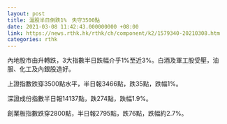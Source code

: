 ```yaml
---
layout: post
title: 滬股半日倒跌1%　失守3500點
date: 2021-03-08 11:42:43.000000000 +08:00
link: https://news.rthk.hk/rthk/ch/component/k2/1579340-20210308.htm
categories: rthk
---
```


內地股市由升轉跌，3大指數半日跌幅介乎1%至近3%。白酒及軍工股受壓，油服、化工及內銀股造好。

上證指數跌穿3500點水平，半日報3466點，跌35點，跌幅1%。

深證成份指數半日報14137點，跌274點，跌幅1.9%。

創業板指數跌穿2800點，半日報2795點，跌76點，跌幅約2.7%。
